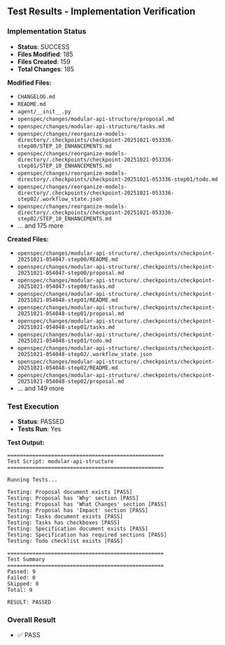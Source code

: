 
## Test Results - Implementation Verification

### Implementation Status
- **Status**: SUCCESS
- **Files Modified**: 185
- **Files Created**: 159
- **Total Changes**: 185

**Modified Files:**
- `CHANGELOG.md`
- `README.md`
- `agent/__init__.py`
- `openspec/changes/modular-api-structure/proposal.md`
- `openspec/changes/modular-api-structure/tasks.md`
- `openspec/changes/reorganize-models-directory/.checkpoints/checkpoint-20251021-053336-step00/STEP_10_ENHANCEMENTS.md`
- `openspec/changes/reorganize-models-directory/.checkpoints/checkpoint-20251021-053336-step01/STEP_10_ENHANCEMENTS.md`
- `openspec/changes/reorganize-models-directory/.checkpoints/checkpoint-20251021-053336-step01/todo.md`
- `openspec/changes/reorganize-models-directory/.checkpoints/checkpoint-20251021-053336-step02/.workflow_state.json`
- `openspec/changes/reorganize-models-directory/.checkpoints/checkpoint-20251021-053336-step02/STEP_10_ENHANCEMENTS.md`
- ... and 175 more

**Created Files:**
- `openspec/changes/modular-api-structure/.checkpoints/checkpoint-20251021-054047-step00/README.md`
- `openspec/changes/modular-api-structure/.checkpoints/checkpoint-20251021-054047-step00/proposal.md`
- `openspec/changes/modular-api-structure/.checkpoints/checkpoint-20251021-054047-step00/tasks.md`
- `openspec/changes/modular-api-structure/.checkpoints/checkpoint-20251021-054048-step01/README.md`
- `openspec/changes/modular-api-structure/.checkpoints/checkpoint-20251021-054048-step01/proposal.md`
- `openspec/changes/modular-api-structure/.checkpoints/checkpoint-20251021-054048-step01/tasks.md`
- `openspec/changes/modular-api-structure/.checkpoints/checkpoint-20251021-054048-step01/todo.md`
- `openspec/changes/modular-api-structure/.checkpoints/checkpoint-20251021-054048-step02/.workflow_state.json`
- `openspec/changes/modular-api-structure/.checkpoints/checkpoint-20251021-054048-step02/README.md`
- `openspec/changes/modular-api-structure/.checkpoints/checkpoint-20251021-054048-step02/proposal.md`
- ... and 149 more

### Test Execution
- **Status**: PASSED
- **Tests Run**: Yes

**Test Output:**
```
==================================================
Test Script: modular-api-structure
==================================================

Running Tests...

Testing: Proposal document exists [PASS]
Testing: Proposal has 'Why' section [PASS]
Testing: Proposal has 'What Changes' section [PASS]
Testing: Proposal has 'Impact' section [PASS]
Testing: Tasks document exists [PASS]
Testing: Tasks has checkboxes [PASS]
Testing: Specification document exists [PASS]
Testing: Specification has required sections [PASS]
Testing: Todo checklist exists [PASS]

==================================================
Test Summary
==================================================
Passed: 9
Failed: 0
Skipped: 0
Total: 9

RESULT: PASSED

```

### Overall Result
- ✅ PASS
